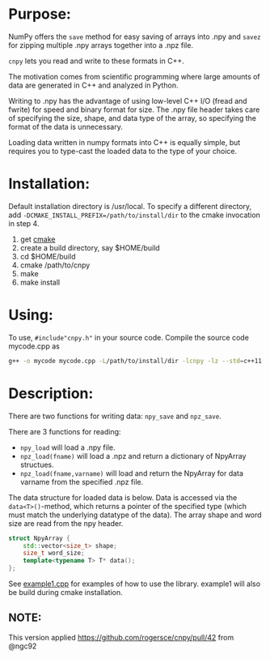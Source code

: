 # Purpose:

NumPy offers the `save` method for easy saving of arrays into .npy and `savez` for zipping multiple .npy arrays together into a .npz file. 

`cnpy` lets you read and write to these formats in C++. 

The motivation comes from scientific programming where large amounts of data are generated in C++ and analyzed in Python.

Writing to .npy has the advantage of using low-level C++ I/O (fread and fwrite) for speed and binary format for size. 
The .npy file header takes care of specifying the size, shape, and data type of the array, so specifying the format of the data is unnecessary.

Loading data written in numpy formats into C++ is equally simple, but requires you to type-cast the loaded data to the type of your choice.

# Installation:

Default installation directory is /usr/local. 
To specify a different directory, add `-DCMAKE_INSTALL_PREFIX=/path/to/install/dir` to the cmake invocation in step 4.

1. get [cmake](www.cmake.org)
2. create a build directory, say $HOME/build
3. cd $HOME/build
4. cmake /path/to/cnpy
5. make
6. make install

# Using:

To use, `#include"cnpy.h"` in your source code. Compile the source code mycode.cpp as

```bash
g++ -o mycode mycode.cpp -L/path/to/install/dir -lcnpy -lz --std=c++11
```

# Description:

There are two functions for writing data: `npy_save` and `npz_save`.

There are 3 functions for reading:
- `npy_load` will load a .npy file. 
- `npz_load(fname)` will load a .npz and return a dictionary of NpyArray structues. 
- `npz_load(fname,varname)` will load and return the NpyArray for data varname from the specified .npz file.

The data structure for loaded data is below. 
Data is accessed via the `data<T>()`-method, which returns a pointer of the specified type (which must match the underlying datatype of the data). 
The array shape and word size are read from the npy header.

```c++
struct NpyArray {
    std::vector<size_t> shape;
    size_t word_size;
    template<typename T> T* data();
};
```

See [example1.cpp](example1.cpp) for examples of how to use the library. example1 will also be build during cmake installation.

## NOTE:
This version applied https://github.com/rogersce/cnpy/pull/42 from @ngc92
